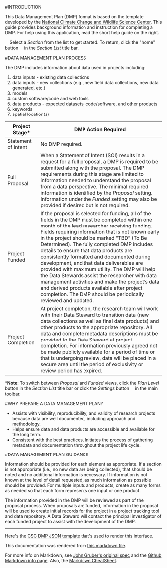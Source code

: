 #INTRODUCTION

 This Data Management Plan (DMP) format is based on the template developed by the
 [National Climate Change and Wildlife Science Center](https://nccwsc.usgs.gov/content/data-policies-and-guidance).
 This guide provides background information and instruction for completing a DMP. For help using this application,
 read the short help guide on the right.

 <span  style="font-family:FontAwesome;">&#xf060;</span> Select a *Section* from the list to get started. To return, click the
 "home" button <span  style="font-family:FontAwesome;">&#xf015;</span> in the *Section List* title bar.

#DATA MANAGEMENT PLAN PROCESS

The DMP includes information about data used in projects including:

  1. data inputs - existing data collections
  2. data inputs - new collections (e.g., new field data collections, new data generated, etc.)
  3. models
  4. custom software/code and web tools
  5. data products - expected datasets, code/software, and other products
  6. keywords
  7. spatial location(s)

| Project Stage*       | DMP Action Required                                                                                                                                                                                                                                                                                                                                                                                                                                                                                                                                                                                                                                                                                                                                  |
|---------------------|------------------------------------------------------------------------------------------------------------------------------------------------------------------------------------------------------------------------------------------------------------------------------------------------------------------------------------------------------------------------------------------------------------------------------------------------------------------------------------------------------------------------------------------------------------------------------------------------------------------------------------------------------------------------------------------------------------------------------------------------------|
| Statement of Intent | No DMP required.                                                                                                                                                                                                                                                                                                                                                                                                                                                                                                                                                                                                                                                                                                                                     |
| Full Proposal       | When a Statement of Intent (SOI) results in a request for a full proposal, a DMP is required to be submitted along with the proposal. The DMP requirements during this stage are limited to information needed to understand the proposal from a data perspective. The minimal required information is identified by the *Proposal* setting. Information under the *Funded* setting may also be provided if desired but is not required.                                                                                                                                                                                                                                                                                                             |
| Project Funded      | If the proposal is selected for funding, all of the fields in the DMP must be completed within one month of the lead researcher receiving funding. Fields requiring information that is not known early in the project should be marked “TBD” (To Be Determined). The fully completed DMP includes details to ensure that data products are consistently formatted and documented during development, and that data deliverables are provided with maximum utility. The DMP will help the Data Stewards assist the researcher with data management activities and make the project’s data and derived products available after project completion. The DMP should be periodically reviewed and updated. |
| Project Completion  | At project completion, the research team will work with their Data Steward to transition data (new data collections as well as final data products) and other products to the appropriate repository. All data and complete metadata descriptions must be provided to the Data Steward at project completion. For information previously agreed not be made publicly available for a period of time or that is undergoing review, data will be placed in a secure area until the period of exclusivity or review period has expired.                                                                                                                                                                                                                 |

***Note**: To switch between *Proposal* and *Funded* views, click the *Plan Level* button in the *Section List* title bar or
click the *Settings* button <span  style="font-family:FontAwesome;">&#xf013;</span> in the main toolbar.

#WHY PREPARE A DATA MANAGEMENT PLAN?

 - Assists with visibility, reproducibility, and validity of research projects because data are well documented, including approach and methodology.
 - Helps ensure data and data products are accessible and available for the long term.
 - Consistent with the best practices. Initiates the process of gathering metadata and documentation throughout the project life cycle.

#DATA MANAGEMENT PLAN GUIDANCE

Information should be provided for each element as appropriate. If a section is not appropriate (i.e., no new
data are being collected), that should be noted and no additional information is necessary. If information is not
known at the level of detail requested, as much information as possible should be provided. For multiple inputs
and products, create as many forms as needed so that each form represents one input or one product.

The information provided in the DMP will be reviewed as part of the proposal process. When proposals are
funded, information in the proposal will be used to create initial records for the project in a
project tracking tool and data repository. A Data Steward will contact the principal
investigator of each funded project to assist with the development of the DMP.

---

Here's the [CSC DMP JSON template](resources/examples/csc.json) that's used to render this interface.

This documentation was rendered from [this markdown file](resources/doc/csc/Home.md).

For more info on Markdown, see [John Gruber's original spec](http://daringfireball.net/projects/markdown/) and the [Github Markdown info page](https://guides.github.com/features/mastering-markdown/). Also, the [Markdown CheatSheet](https://github.com/adam-p/markdown-here/wiki/Markdown-Cheatsheet).